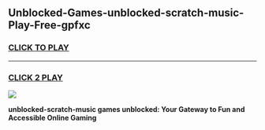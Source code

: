 
## Unblocked-Games-unblocked-scratch-music-Play-Free-gpfxc
<h3>
<a href="https://premium76.site?title=unblocked-scratch-music&ref=20M">CLICK TO PLAY</a></h3>
<hr>

<h3>
<a href="https://premium76.site?title=unblocked-scratch-music&ref=20M">CLICK 2 PLAY</a>
  
</h3>

<a href="https://premium76.site?title=unblocked-scratch-music&ref=19M"><img src="https://clearcache.store/games.png"></a>


**unblocked-scratch-music games unblocked: Your Gateway to Fun and Accessible Online Gaming**
